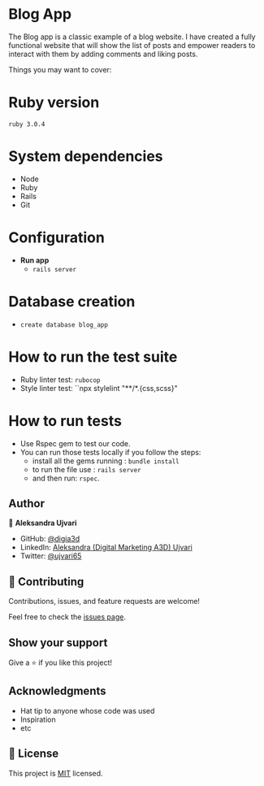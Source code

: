 # Blog App

The Blog app is a classic example of a blog website. I have created a fully functional website that will show the list of posts and empower readers to interact with them by adding comments and liking posts.

Things you may want to cover:

# Ruby version
`ruby 3.0.4`

# System dependencies
- Node
- Ruby
- Rails
- Git

# Configuration
- **Run app**
  - ``rails server``

# Database creation
  - ``create database blog_app``

# How to run the test suite
  - Ruby linter test: ``rubocop``
  - Style linter test: ``npx stylelint "**/*.{css,scss}"

# How to run tests
  - Use Rspec gem to test our code.
  - You can run those tests locally if you follow the steps:
    - install all the gems running : ``bundle install``
    - to run the file use : ``rails server``
    - and then run: ``rspec``.

## Author

👤 **Aleksandra Ujvari**

- GitHub: [@digia3d](https://github.com/digia3d)
- LinkedIn: [Aleksandra (Digital Marketing A3D) Ujvari](https://www.linkedin.com/in/aleksandra-ujvari-85235a210/) 
- Twitter: [@ujvari65](https://twitter.com/ujvari65)

## 🤝 Contributing

Contributions, issues, and feature requests are welcome!

Feel free to check the [issues page](https://github.com/digia3d/Blog_App/issues).

## Show your support

Give a ⭐️ if you like this project!

## Acknowledgments

- Hat tip to anyone whose code was used
- Inspiration
- etc

## 📝 License

This project is [MIT](./MIT.md) licensed.
